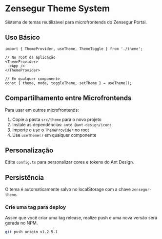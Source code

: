 # Zensegur Theme System

Sistema de temas reutilizável para microfrontends do Zensegur Portal.

## Uso Básico

```tsx
import { ThemeProvider, useTheme, ThemeToggle } from './theme';

// No root da aplicação
<ThemeProvider>
  <App />
</ThemeProvider>

// Em qualquer componente
const { theme, mode, toggleTheme, setTheme } = useTheme();
```

## Compartilhamento entre Microfrontends

Para usar em outros microfrontends:

1. Copie a pasta `src/theme` para o novo projeto
2. Instale as dependências: `antd @ant-design/icons`
3. Importe e use o `ThemeProvider` no root
4. Use `useTheme()` em qualquer componente

## Personalização

Edite `config.ts` para personalizar cores e tokens do Ant Design.

## Persistência

O tema é automaticamente salvo no localStorage com a chave `zensegur-theme`.

### Crie uma tag para deploy

Assim que você criar uma tag release, realize push e uma nova versão será gerada no NPM.

```bash 
git push origin v1.2.5.1
```
